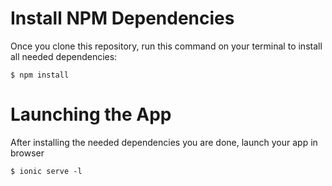 # Install NPM Dependencies
Once you clone this repository, run this command on your terminal to install all needed dependencies:
```
$ npm install
```

# Launching the App
After installing the needed dependencies you are done, launch your app in browser
```
$ ionic serve -l
```
